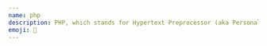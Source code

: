 ```yaml
---
name: php
description: PHP, which stands for Hypertext Preprocessor (aka Personal Home Page) is a server side scripting language.
emoji: 🐘
---
```

